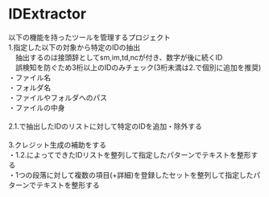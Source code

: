 # IDExtractor
以下の機能を持ったツールを管理するプロジェクト</br>
1.指定した以下の対象から特定のIDの抽出</br>
　抽出するのは接頭辞としてsm,im,td,ncが付き、数字が後に続くID</br>
　誤検知を防ぐため3桁以上のIDのみチェック(3桁未満は2.で個別に追加を推奨)
・ファイル名</br>
・フォルダ名</br>
・ファイルやフォルダへのパス</br>
・ファイルの中身</br>
</br>
2.1.で抽出したIDのリストに対して特定のIDを追加・除外する</br>
</br>
3.クレジット生成の補助をする</br>
・1.2.によってできたIDリストを整列して指定したパターンでテキストを整形する</br>
・1つの段落に対して複数の項目(+詳細)を登録したセットを整列して指定したパターンでテキストを整形する</br>

